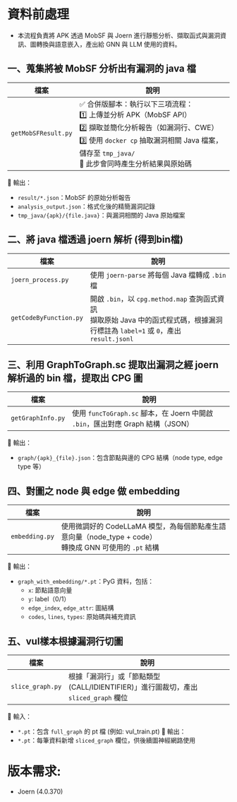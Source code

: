 # 資料前處理
- 本流程負責將 APK 透過 MobSF 與 Joern 進行靜態分析、擷取函式與漏洞資訊、圖轉換與語意嵌入，產出給 GNN 與 LLM 使用的資料。

## 一、蒐集將被 MobSF 分析出有漏洞的 java 檔
| 檔案 | 說明 |
|------|------|
| `getMobSFResult.py` | ✅ 合併版腳本：執行以下三項流程：<br>1️⃣ 上傳並分析 APK（MobSF API）<br>2️⃣ 擷取並簡化分析報告（如漏洞行、CWE）<br>3️⃣ 使用 `docker cp` 抽取漏洞相關 Java 檔案，儲存至 `tmp_java/`<br>📌 此步會同時產生分析結果與原始碼 |

📌 輸出：
- `result/*.json`：MobSF 的原始分析報告  
- `analysis_output.json`：格式化後的精簡漏洞記錄  
- `tmp_java/{apk}/{file.java}`：與漏洞相關的 Java 原始檔案

## 二、將 java 檔透過 joern 解析 (得到bin檔)
| 檔案 | 說明 |
|------|------|
| `joern_process.py` | 使用 `joern-parse` 將每個 Java 檔轉成 `.bin` 檔 |
| `getCodeByFunction.py` | 開啟 `.bin`，以 `cpg.method.map` 查詢函式資訊<br>擷取原始 Java 中的函式程式碼，根據漏洞行標註為 `label=1` 或 `0`，產出 `result.jsonl` |

## 三、利用 GraphToGraph.sc 提取出漏洞之經 joern 解析過的 bin 檔，提取出 CPG 圖

| 檔案 | 說明 |
|------|------|
| `getGraphInfo.py` | 使用 `funcToGraph.sc` 腳本，在 Joern 中開啟 `.bin`，匯出對應 Graph 結構（JSON） |

📌 輸出：
- `graph/{apk}_{file}.json`：包含節點與邊的 CPG 結構（node type, edge type 等）

## 四、對圖之 node 與 edge 做 embedding
| 檔案 | 說明 |
|------|------|
| `embedding.py` | 使用微調好的 CodeLLaMA 模型，為每個節點產生語意向量（node_type + code）<br>轉換成 GNN 可使用的 `.pt` 結構 |

📌 輸出：
- `graph_with_embedding/*.pt`：PyG 資料，包括：
  - `x`: 節點語意向量  
  - `y`: label（0/1）  
  - `edge_index`, `edge_attr`: 圖結構  
  - `codes`, `lines`, `types`: 原始碼與補充資訊

## 五、vul樣本根據漏洞行切圖
| 檔案 | 說明 |
|------|------|
| `slice_graph.py` | 根據「漏洞行」或「節點類型(CALL/IDIENTIFIER)」進行圖裁切，產出 `sliced_graph` 欄位 |
📌 輸入：
- `*.pt`：包含 `full_graph` 的 pt 檔 (例如: vul_train.pt)
📌 輸出：
- `*.pt`：每筆資料新增 `sliced_graph` 欄位，供後續圖神經網路使用

# 版本需求:
- Joern (4.0.370)